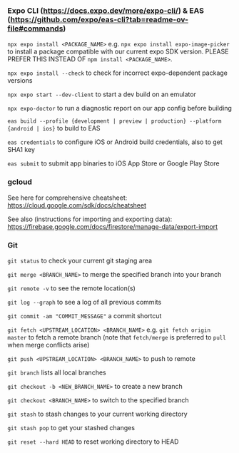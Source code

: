 ### Expo CLI (https://docs.expo.dev/more/expo-cli/) & EAS (https://github.com/expo/eas-cli?tab=readme-ov-file#commands)

`npx expo install <PACKAGE_NAME>` e.g. `npx expo install expo-image-picker` to install a package compatible with our current expo SDK version. PLEASE PREFER THIS INSTEAD OF `npm install <PACKAGE_NAME>`.

`npx expo install --check` to check for incorrect expo-dependent package versions

`npx expo start --dev-client` to start a dev build on an emulator

`npx expo-doctor` to run a diagnostic report on our app config before building

`eas build --profile {development | preview | production} --platform {android | ios}` to build to EAS

`eas credentials` to configure iOS or Android build credentials, also to get SHA1 key

`eas submit` to submit app binaries to iOS App Store or Google Play Store

### gcloud

See here for comprehensive cheatsheet: https://cloud.google.com/sdk/docs/cheatsheet

See also (instructions for importing and exporting data): https://firebase.google.com/docs/firestore/manage-data/export-import

### Git

`git status` to check your current git staging area

`git merge <BRANCH_NAME>` to merge the specified branch into your branch

`git remote -v` to see the remote location(s)

`git log --graph` to see a log of all previous commits

`git commit -am "COMMIT_MESSAGE"` a commit shortcut

`git fetch <UPSTREAM_LOCATION> <BRANCH_NAME>` e.g. `git fetch origin master` to fetch a remote branch (note that `fetch/merge` is preferred to `pull` when merge conflicts arise)

`git push <UPSTREAM_LOCATION> <BRANCH_NAME>` to push to remote

`git branch` lists all local branches

`git checkout -b <NEW_BRANCH_NAME>` to create a new branch

`git checkout <BRANCH_NAME>` to switch to the specified branch 

`git stash` to stash changes to your current working directory

`git stash pop` to get your stashed changes

`git reset --hard HEAD` to reset working directory to HEAD